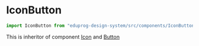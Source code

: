 # IconButton

```js
import IconButton from "eduprog-design-system/src/components/IconButton";
```

This is inheritor of component [Icon](Icon.md) and [Button](Button.md)